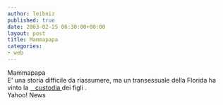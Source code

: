 ```yaml
---
author: leibniz
published: true
date: 2003-02-25 06:30:00+00:00
layout: post
title: Mammapapa
categories:
- web
---
```


Mammapapa  
 E' una storia difficile da riassumere, ma un transessuale della Florida ha vinto la  [   custodia ][1]dei figli .  
  Yahoo! News

[1]:	http://news.yahoo.com/news?tmpl=story2&cid=573&ncid=757&e=6&u=/nm/20030224/od_nm/transsexual_dc
